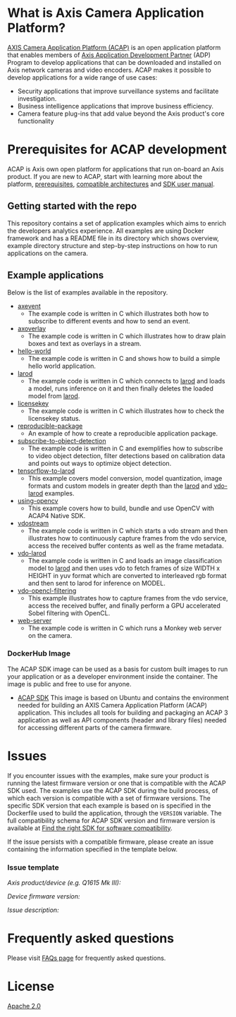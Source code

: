 # What is Axis Camera Application Platform?
[AXIS Camera Application Platform (ACAP)](https://www.axis.com/support/developer-support/axis-camera-application-platform) is an open application platform that enables members of [Axis Application Development Partner](https://www.axis.com/partners/adp-partner-program) (ADP) Program to develop applications that can be downloaded and installed on Axis network cameras and video encoders. ACAP makes it possible to develop applications for a wide range of use cases:
* Security applications that improve surveillance systems and facilitate investigation.
* Business intelligence applications that improve business efficiency.
* Camera feature plug-ins that add value beyond the Axis product's core functionality

# Prerequisites for ACAP development
ACAP is Axis own open platform for applications that run on-board an Axis product. If you are new to ACAP, start with learning more about the platform, [prerequisites](https://www.axis.com/developer-community/acap-fundamentals), [compatible architectures](https://www.axis.com/developer-community/acap-sdk) and [SDK user manual](https://help.axis.com/acap-3-developer-guide).

## Getting started with the repo
This repository contains a set of application examples which aims to enrich the
developers analytics experience. All examples are using Docker framework and has a
README file in its directory which shows overview, example directory structure and
step-by-step instructions on how to run applications on the camera.

## Example applications
Below is the list of examples available in the repository.

* [axevent](./axevent/)
  * The example code is written in C which illustrates both how to subscribe to different events and how to send an event.
* [axoverlay](./axoverlay/)
  * The example code is written in C which illustrates how to draw plain boxes and text as overlays in a stream.
* [hello-world](./hello-world/)
  * The example code is written in C and shows how to build a simple hello world application.
* [larod](./larod/)
  * The example code is written in C which connects to [larod](./FAQs.md#WhatisLarod?) and loads a model, runs inference on it and then finally deletes the loaded model from [larod](./FAQs.md#WhatisLarod?).
* [licensekey](./licensekey/)
  * The example code is written in C which illustrates how to check the licensekey status.
* [reproducible-package](./reproducible-package/)
  * An example of how to create a reproducible application package.
* [subscribe-to-object-detection](./subscribe-to-object-detection/)
  * The example code is written in C and exemplifies how to subscribe to video object detection, filter detections based on calibration data and points out ways to optimize object detection.
* [tensorflow-to-larod](./tensorflow-to-larod/)
  * This example covers model conversion, model quantization, image formats and custom models in
greater depth than the [larod](./larod)
and [vdo-larod](./vdo-larod) examples.
* [using-opencv](./using-opencv/)
  * This example covers how to build, bundle and use OpenCV with ACAP4 Native SDK.
* [vdostream](./vdostream/)
  * The example code is written in C which starts a vdo stream and then illustrates how to continuously capture frames from the vdo service, access the received buffer contents as well as the frame metadata.
* [vdo-larod](./vdo-larod/)
  * The example code is written in C and loads an image classification model to [larod](./FAQs.md#WhatisLarod?) and then uses vdo to fetch frames of size WIDTH x HEIGHT in yuv format which are converted to interleaved rgb format and then sent to larod for inference on MODEL.
* [vdo-opencl-filtering](./vdo-opencl-filtering/)
  * This example illustrates how to capture frames from the vdo service, access the received buffer, and finally perform a GPU accelerated Sobel filtering with OpenCL.
* [web-server](./web-server/)
  * The example code is written in C which runs a Monkey web server on the camera.


### DockerHub Image
The ACAP SDK image can be used as a basis for custom built images to run your application or as a developer environment inside the container. The image is public and free to use for anyone.

* [ACAP SDK](https://hub.docker.com/r/axisecp/acap-sdk) This image is based on Ubuntu and contains the environment needed for building an AXIS Camera Application Platform (ACAP) application. This includes all tools for building and packaging an ACAP 3 application as well as API components (header and library files) needed for accessing different parts of the camera firmware.

# Issues
If you encounter issues with the examples, make sure your product is running the latest firmware version or one that is compatible with the ACAP SDK used.
The examples use the ACAP SDK during the build process, of which each version is compatible with a set of firmware versions.
The specific SDK version that each example is based on is specified in the Dockerfile used to build the application, through the `VERSION` variable.
The full compatibility schema for ACAP SDK version and firmware version is available at [Find the right SDK for software compatibility](https://help.axis.com/acap-3-developer-guide#find-the-right-sdk-for-software-compatibility).

If the issue persists with a compatible firmware, please create an issue containing the information specified in the template below.

### Issue template
*Axis product/device (e.g. Q1615 Mk III):*

*Device firmware version:*

*Issue description:*

# Frequently asked questions
Please visit [FAQs page](FAQs.md) for frequently asked questions.

# License
[Apache 2.0](LICENSE)

